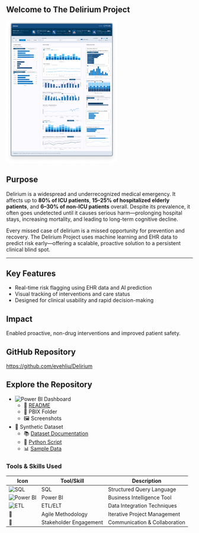 ## Welcome to The Delirium Project
![Dashboard Preview](assets/dashboard_preview.png)

## Purpose
Delirium is a widespread and underrecognized medical emergency. It affects up to **80% of ICU patients**, **15–25% of hospitalized elderly patients**, and **6–30% of non-ICU patients** overall. Despite its prevalence, it often goes undetected until it causes serious harm—prolonging hospital stays, increasing mortality, and leading to long-term cognitive decline. 

Every missed case of delirium is a missed opportunity for prevention and recovery. The Delirium Project uses machine learning and EHR data to predict risk early—offering a scalable, proactive solution to a persistent clinical blind spot.

---

## Key Features
- Real-time risk flagging using EHR data and AI prediction
- Visual tracking of interventions and care status
- Designed for clinical usability and rapid decision-making

## Impact
Enabled proactive, non-drug interventions and improved patient safety.


## GitHub Repository 
https://github.com/evehliu/Delirium

## Explore the Repository
- <img src="https://upload.wikimedia.org/wikipedia/commons/c/cf/New_Power_BI_Logo.svg" alt="Power BI" width="24"> Dashboard
  - 📄 [README](https://github.com/evehliu/Delirium/blob/main/Dashboard/README.md)
  - 📁 PBIX Folder
  - 🖼️ Screenshots
- 🧪 Synthetic Dataset
  - 📚 [Dataset Documentation](https://github.com/evehliu/Delirium/blob/main/Synthetic%20Dataset/README.md)
  - 🐍 [Python Script](https://github.com/evehliu/Delirium/blob/main/Synthetic%20Dataset/generate_datasets.py)
  - 📊 [Sample Data](https://github.com/evehliu/Delirium/tree/main/Synthetic%20Dataset/Sample%20Data)
    
### Tools & Skills Used

| Icon                                                                                     | Tool/Skill             | Description                     |
|------------------------------------------------------------------------------------------|------------------------|---------------------------------|
| <img src="https://upload.wikimedia.org/wikipedia/commons/d/d7/SQL_Image.svg" alt="SQL" width="24">| SQL                    | Structured Query Language       |
| <img src="https://upload.wikimedia.org/wikipedia/commons/c/cf/New_Power_BI_Logo.svg" alt="Power BI" width="24"> | Power BI               | Business Intelligence Tool      |
| <img src="https://upload.wikimedia.org/wikipedia/commons/2/2f/Etl-process.svg" alt="ETL" width="48"> | ETL/ELT                | Data Integration Techniques     |
|  🧭                                                             | Agile Methodology      | Iterative Project Management    |
|  🤝                                                              | Stakeholder Engagement | Communication & Collaboration   |


